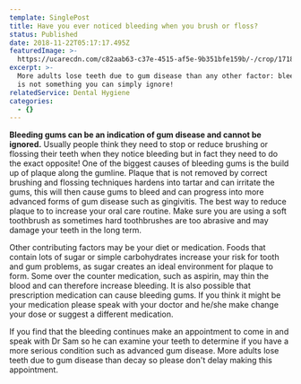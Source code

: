 ```yaml
---
template: SinglePost
title: Have you ever noticed bleeding when you brush or floss?
status: Published
date: 2018-11-22T05:17:17.495Z
featuredImage: >-
  https://ucarecdn.com/c82aab63-c37e-4515-af5e-9b351bfe159b/-/crop/1718x1118/0,327/-/preview/-/enhance/50/
excerpt: >-
  More adults lose teeth due to gum disease than any other factor: bleeding gums
  is not something you can simply ignore!
relatedService: Dental Hygiene
categories:
  - {}
---
```

**Bleeding gums can be an indication of gum disease and cannot be ignored.** Usually people think they need to stop or reduce brushing or flossing their teeth when they notice bleeding but in fact they need to do the exact opposite! One of the biggest causes of bleeding gums is the build up of plaque along the gumline. Plaque that is not removed by correct brushing and flossing techniques hardens into tartar and can irritate the gums, this will then cause gums to bleed and can progress into more advanced forms of gum disease such as gingivitis. The best way to reduce plaque to to increase your oral care routine. Make sure you are using a soft toothbrush as sometimes hard toothbrushes are too abrasive and may damage your teeth in the long term. 

Other contributing factors may be your diet or medication. Foods that contain lots of sugar or simple carbohydrates increase your risk for tooth and gum problems, as sugar creates an ideal environment for plaque to form.  Some over the counter medication, such as aspirin, may thin the blood and can therefore increase bleeding. It is also possible that prescription medication can cause bleeding gums. If you think it might be your medication please speak with your doctor and he/she make change your dose or suggest a different medication.

If you find that the bleeding continues make an appointment to come in and speak with Dr Sam so he can examine your teeth to determine if you have a more serious condition such as advanced gum disease. More adults lose teeth due to gum disease than decay so please don't delay making this appointment.

